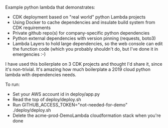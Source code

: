 Example python lambda that demonstrates:

* CDK deployment based on "real world" python Lambda projects
* Using Docker to cache dependencies and insulate build system from CDK requirements
* Private github repo(s) for company-specific python dependencies
* Python external dependencies with version pinning (requests, boto3)
* Lambda Layers to hold large dependencies, so the web console can edit the function code (which you probably shouldn't do, but I've done it in emergencies :-)

I have used this boilerplate on 3 CDK projects and thought I'd share it, since it's non-trivial.
It's amazing how much boilerplate a 2019 cloud python lambda with dependencies needs.

To run:

* Set your AWS account id in deploy/app.py
* Read the top of deploy/deploy.sh
* Run GITHUB_ACCESS_TOKEN="not-needed-for-demo" ./deploy/deploy.sh
* Delete the acme-prod-DemoLambda cloudformation stack when you're done
